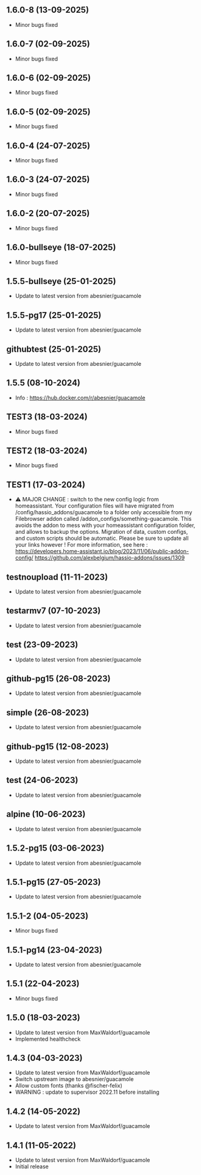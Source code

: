 ## 1.6.0-8 (13-09-2025)
- Minor bugs fixed
## 1.6.0-7 (02-09-2025)
- Minor bugs fixed
## 1.6.0-6 (02-09-2025)
- Minor bugs fixed
## 1.6.0-5 (02-09-2025)
- Minor bugs fixed
## 1.6.0-4 (24-07-2025)
- Minor bugs fixed
## 1.6.0-3 (24-07-2025)
- Minor bugs fixed
## 1.6.0-2 (20-07-2025)
- Minor bugs fixed

## 1.6.0-bullseye (18-07-2025)
- Minor bugs fixed

## 1.5.5-bullseye (25-01-2025)
- Update to latest version from abesnier/guacamole

## 1.5.5-pg17 (25-01-2025)
- Update to latest version from abesnier/guacamole

## githubtest (25-01-2025)
- Update to latest version from abesnier/guacamole
## 1.5.5 (08-10-2024)
- Info : https://hub.docker.com/r/abesnier/guacamole

## TEST3 (18-03-2024)
- Minor bugs fixed
## TEST2 (18-03-2024)
- Minor bugs fixed
## TEST1 (17-03-2024)
- ⚠ MAJOR CHANGE : switch to the new config logic from homeassistant. Your configuration files will have migrated from /config/hassio_addons/guacamole to a folder only accessible from my Filebrowser addon called /addon_configs/something-guacamole. This avoids the addon to mess with your homeassistant configuration folder, and allows to backup the options. Migration of data, custom configs, and custom scripts should be automatic. Please be sure to update all your links however ! For more information, see here : https://developers.home-assistant.io/blog/2023/11/06/public-addon-config/ https://github.com/alexbelgium/hassio-addons/issues/1309

## testnoupload (11-11-2023)

- Update to latest version from abesnier/guacamole

## testarmv7 (07-10-2023)

- Update to latest version from abesnier/guacamole

## test (23-09-2023)

- Update to latest version from abesnier/guacamole

## github-pg15 (26-08-2023)

- Update to latest version from abesnier/guacamole

## simple (26-08-2023)

- Update to latest version from abesnier/guacamole

## github-pg15 (12-08-2023)

- Update to latest version from abesnier/guacamole

## test (24-06-2023)

- Update to latest version from abesnier/guacamole

## alpine (10-06-2023)

- Update to latest version from abesnier/guacamole

## 1.5.2-pg15 (03-06-2023)

- Update to latest version from abesnier/guacamole

## 1.5.1-pg15 (27-05-2023)

- Update to latest version from abesnier/guacamole
## 1.5.1-2 (04-05-2023)

- Minor bugs fixed

## 1.5.1-pg14 (23-04-2023)

- Update to latest version from abesnier/guacamole
## 1.5.1 (22-04-2023)

- Minor bugs fixed

## 1.5.0 (18-03-2023)

- Update to latest version from MaxWaldorf/guacamole
- Implemented healthcheck

## 1.4.3 (04-03-2023)

- Update to latest version from MaxWaldorf/guacamole
- Switch upstream image to abesnier/guacamole
- Allow custom fonts (thanks @fischer-felix)
- WARNING : update to supervisor 2022.11 before installing

## 1.4.2 (14-05-2022)

- Update to latest version from MaxWaldorf/guacamole

## 1.4.1 (11-05-2022)

- Update to latest version from MaxWaldorf/guacamole
- Initial release
